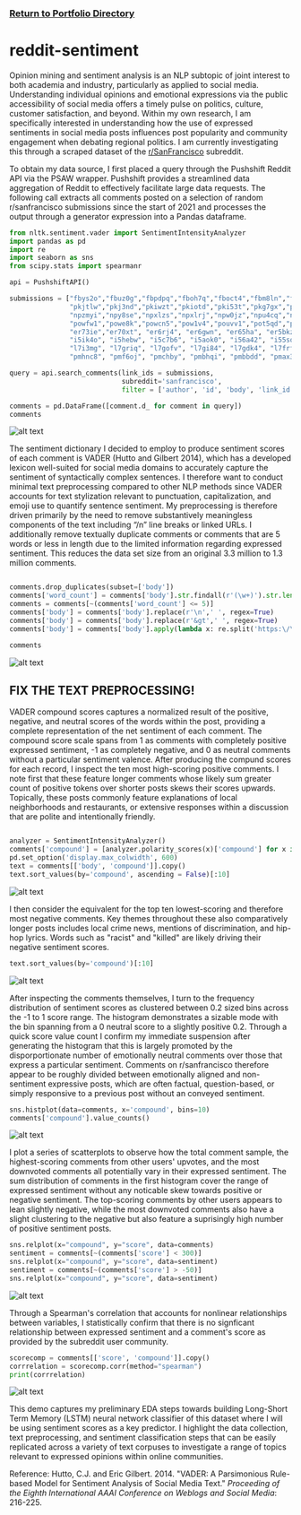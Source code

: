 ### [Return to Portfolio Directory](https://remypstewart.github.io/)


# reddit-sentiment

Opinion mining and sentiment analysis is an NLP subtopic of joint interest to both academia and industry, particularly as applied to social media. Understanding individual opinions and emotional expressions via the public accessibility of social media offers a timely pulse on politics, culture, customer satisfaction, and beyond. Within my own research, I am specifically interested in understanding how the use of expressed sentiments in social media posts influences post popularity and community engagement when debating regional politics. I am currently investigating this through a scraped dataset of the [r/SanFrancisco](https://www.reddit.com/r/sanfrancisco/) subreddit. 

To obtain my data source, I first placed a query through the Pushshift Reddit API via the PSAW wrapper. Pushshift provides a streamlined data aggregation of Reddit to effectively facilitate large data requests. The following call extracts all comments posted on a selection of random r/sanfrancisco submissions since the start of 2021 and processes the output through a generator expression into a Pandas dataframe.

```python
from nltk.sentiment.vader import SentimentIntensityAnalyzer
import pandas as pd
import re
import seaborn as sns
from scipy.stats import spearmanr

api = PushshiftAPI()

submissions = ["fbys2o","fbuz0g","fbpdpq","fboh7q","fboct4","fbm8ln","fbluu8","fbky6u","fbkagj","otpj2a","otod3l","otnxyb","otmrgd","otmdtg","otm7wh","otlj1l","otj52g","pfopb2","pzdq38","pzdhwn","pzcezo","pz94b0","pyyl4l","pyy5ia","pyxvqr","pywucl","pyug5h", "i5ik4o", "j0j8an",
               "pkjtlw","pkj3nd","pkiwzt","pkiotd","pki53t","pkg7gx","pkdl6x","pkd6vy","pkcq8e","oq93qn","oq8yyz","oq8p4x","oq8jua","oq8fxd", "oq8b0t","oq6sd5", "oq6rlr", "oq6c14","ms8w18", "ms851a", "ms7or8", "ms7m7r", "ms7jb8", "ms5xaf", "ms5sw4", "ms5kt9", "ms3pxd","ejpmko",
               "npzmyi","npy8se","npxlzs","npxlrj","npw0jz","npu4cq","nplrtt","npkt56","npknct", "hg5reo","hg5j83","hg46q6","hg3ydk","hg2bja","hg1jv8","hg0znv","hfz0yf", "hkr9ph", "etm3qa", "etln6t", "etld44", "etj46p", "etdt4e", "etbxe1", "et4x13", "et4892", "et2yy4", "nhzpq4"
               "powfw1","powe8k","powcn5","pow1v4","pouvv1","pot5qd","pospk8","posaj2","porsnx", "hx8fdz","hx78ci","hx60g7","hx55dn","hx0jmj","hwy6me","hwwqwo","hww9ro", "hwvv1g", "gwkl53", "gwhs3o", "gwhir2", "gwdw56", "evze85", "evyskg", "evx9r8", "evx87s", "evx4qe", "ni6mww",
               "er73ie","er70xt", "er6rj4", "er6gwn", "er65ha", "er5bkz", "er1nmw", "er0pag", "er0kh3","ot1jpl", "oszf0l", "osz52a", "osyhwq", "osuiw6", "ostzbc", "osthrr", "ostbe1", "ossj89","ek1gz3", "ejyu7j", "ejy3hj", "ejxmkm", "ejwgn9", "ejsf5t", "ejrn9h", "ejqjfq", "pme0no",
               "i5ik4o", "i5hebw", "i5c7b6", "i5aok0", "i56a42", "i55sqw", "i55nm3", "i55et2", "i50lv9","f3jtb8", "f3jcqp", "f3huzb", "f3hm2p", "f3hkz6", "f3hgew", "f3gmw0", "f3ghrs", "f3d991", "j17uj8", "j164py", "j14eqq", "j13x2v", "j0w42k", "j0v16x", "j0utn7", "j0mw6w", "kl6wm5",
               "l7i3mg", "l7griq", "l7gofv", "l7gi84", "l7gdk4", "l7frfo", "l7fivg", "l7esnj", "l7cch0","obfkh5", "obdz70", "obbdvh", "obbcv0", "obb820", "obb5r4", "ob9xkk", "ob9teo", "ob97tu", "ni7z2z", "ni7834", "ni6pch", "ni6g76", "ni36ju", "ni2r0m", "ni0ahl", "ilba2v", "k5nqoz",
               "pmhnc8", "pmf6oj", "pmchby", "pmbhqi", "pmbbdd", "pmax3g", "pma9iy", "pm7gvh", "k5rlb1", "k5qxyh", "k5qa8h","k5q7qr", "k5nlz7", "k5myah", "k5m06a", "k5lwhv", "ilg9kb", "ilfsff", "ilew6h", "ilevaq", "ileqw2", "ildcnc", "ilcgyv"]

query = api.search_comments(link_ids = submissions,      
                            subreddit='sanfrancisco',
                            filter = ['author', 'id', 'body', 'link_id', 'score', 'created_utc'])

comments = pd.DataFrame([comment.d_ for comment in query])
comments
```
![alt text](/images/comments.png)

The sentiment dictionary I decided to employ to produce sentiment scores of each comment is VADER (Hutto and Gilbert 2014), which has a developed lexicon well-suited for social media domains to accurately capture the sentiment of syntactically complex sentences. I therefore want to conduct minimal text preprocessing compared to other NLP methods since VADER accounts for text stylization relevant to punctuation, capitalization, and emoji use to quantify sentence sentiment. My preprocessing is therefore driven primarily by the need to remove substantively meaningless components of the text including “/n” line breaks or linked URLs. I additionally remove textually duplicate comments or comments that are 5 words or less in length due to the limited information regarding expressed sentiment. This reduces the data set size from an original 3.3 million to 1.3 million comments. 

```python

comments.drop_duplicates(subset=['body'])
comments['word_count'] = comments['body'].str.findall(r'(\w+)').str.len()
comments = comments[~(comments['word_count'] <= 5)] 
comments['body'] = comments['body'].replace(r'\n',' ', regex=True)
comments['body'] = comments['body'].replace(r'&gt',' ', regex=True)
comments['body'] = comments['body'].apply(lambda x: re.split('https:\/\/.*', str(x))[0])

comments
```
![alt text](/images/preprocessing.png)

## FIX THE TEXT PREPROCESSING!

VADER compound scores captures a normalized result of the positive, negative, and neutral scores of the words within the post, providing a complete representation of the net sentiment of each comment. The compound score scale spans from 1 as comments with completely positive expressed sentiment, -1 as completely negative, and 0 as neutral comments without a particular sentiment valence. After producing the compund scores for each record, I inspect the ten most high-scoring positive comments. I note first that these feature longer comments whose likely sum greater count of positive tokens over shorter posts skews their scores upwards. Topically, these posts commonly feature explanations of local neighborhoods and restaurants, or extensive responses within a discussion that are polite and intentionally friendly. 

```python

analyzer = SentimentIntensityAnalyzer()
comments['compound'] = [analyzer.polarity_scores(x)['compound'] for x in comments['body']]
pd.set_option('display.max_colwidth', 600)
text = comments[['body', 'compound']].copy()
text.sort_values(by='compound', ascending = False)[:10]
```
![alt text](/images/positive.png)

I then consider the equivalent for the top ten lowest-scoring and therefore most negative comments. Key themes throughout these also comparatively longer posts includes local crime news, mentions of discrimination, and hip-hop lyrics. Words such as "racist" and "killed" are likely driving their negative sentiment scores. 

```python
text.sort_values(by='compound')[:10]
```
![alt text](/images/negative.png)

After inspecting the comments themselves, I turn to the frequency distribution of sentiment scores as clustered between 0.2 sized bins across the -1 to 1 score range. The histogram demonstrates a sizable mode with the bin spanning from a 0 neutral score to a slightly positive 0.2. Through a quick score value count I confirm my immediate suspension after generating the histogram that this is largely promoted by the disporportionate number of emotionally neutral comments over those that express a particular sentiment. Comments on r/sanfrancisco therefore appear to be roughly divided between emotionally aligned and non-sentiment expressive posts, which are often factual, question-based, or simply responsive to a previous post without an conveyed sentiment. 

```python
sns.histplot(data=comments, x='compound', bins=10)
comments['compound'].value_counts()
```
![alt text](/images/frequency.png)

I plot a series of scatterplots to observe how the total comment sample, the highest-scoring comments from other users' upvotes, and the most downvoted comments all potentially vary in their expressed sentiment. The sum distribution of comments in the first histogram cover the range of expressed sentiment without any noticable skew towards positive or negative sentiment. The top-scoring comments by other users appears to lean slightly negative, while the most downvoted comments also have a slight clustering to the negative but also feature a suprisingly high number of positive sentiment posts. 

```python
sns.relplot(x="compound", y="score", data=comments)
sentiment = comments[~(comments['score'] < 300)]
sns.relplot(x="compound", y="score", data=sentiment)
sentiment = comments[~(comments['score'] > -50)]
sns.relplot(x="compound", y="score", data=sentiment)
```
![alt text](/images/postvotes.png)

Through a Spearman's correlation that accounts for nonlinear relationships between variables, I statistically confirm that there is no signficant relationship between expressed sentiment and a comment's score as provided by the subreddit user community. 

```python
scorecomp = comments[['score', 'compound']].copy()
corrrelation = scorecomp.corr(method="spearman")
print(corrrelation)
```
![alt text](/images/correlation.png)

This demo captures my preliminary EDA steps towards building Long-Short Term Memory (LSTM) neural network classifier of this dataset where I will be using sentiment scores as a key predictor. I highlight the data collection, text preprocessing, and sentiment classification steps that can be easily replicated across a variety of text corpuses to investigate a range of topics relevant to expressed opinions within online communities. 

Reference: Hutto, C.J. and Eric Gilbert. 2014. "VADER: A Parsimonious Rule-based Model for Sentiment Analysis of Social Media Text." _Proceeding of the Eighth International AAAI Conference on Weblogs and Social Media_: 216-225. 

